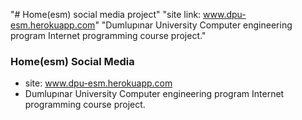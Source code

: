"# Home(esm) social media project" 
"site link: www.dpu-esm.herokuapp.com"
"Dumlupınar University Computer engineering program Internet programming course project."

### Home(esm) Social Media
- site: www.dpu-esm.herokuapp.com
- Dumlupınar University Computer engineering program Internet programming course project.